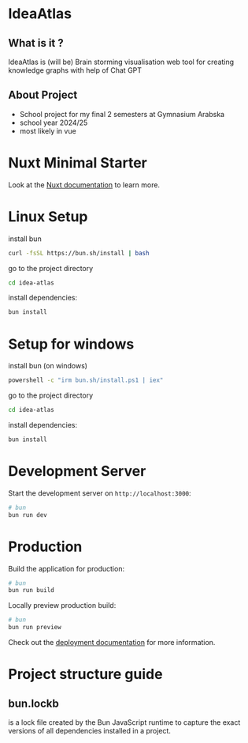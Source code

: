 # IdeaAtlas
## What is it ?
IdeaAtlas is (will be) Brain storming visualisation web tool for creating knowledge graphs with help of Chat GPT
## About Project
- School project for my final 2 semesters at Gymnasium Arabska
- school year 2024/25
- most likely in vue



# Nuxt Minimal Starter

Look at the [Nuxt documentation](https://nuxt.com/docs/getting-started/introduction) to learn more.

# Linux Setup

install bun

```bash
curl -fsSL https://bun.sh/install | bash
```
go to the project directory

```bash
cd idea-atlas
```

install dependencies:

```bash
bun install
```
# Setup for windows

install bun (on windows)

```bash
powershell -c "irm bun.sh/install.ps1 | iex"
```

go to the project directory

```bash
cd idea-atlas
```

install dependencies:

```bash
bun install
```

# Development Server

Start the development server on `http://localhost:3000`:

```bash
# bun
bun run dev
```

# Production

Build the application for production:

```bash
# bun
bun run build
```

Locally preview production build:

```bash
# bun
bun run preview
```

Check out the [deployment documentation](https://nuxt.com/docs/getting-started/deployment) for more information.



# Project structure guide


## bun.lockb

is a lock file created by the Bun JavaScript runtime to capture the exact versions of all dependencies installed in a project.

